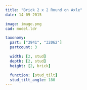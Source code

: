 ```yaml
---
title: "Brick 2 x 2 Round on Axle"
date: 14-09-2015

image: image.png
cad: model.ldr

taxonomy:
  part: ["3941", "32062"]
  partcount: 3

  width: [2, stud]
  depth: [2, stud]
  height: [2, brick]

  function: [stud_tilt]
  stud_tilt_angle: 180
---
```

